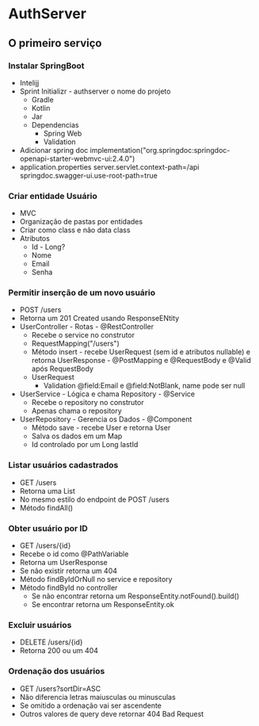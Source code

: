 # AuthServer

## O primeiro serviço

### Instalar SpringBoot

- Intelijj
- Sprint Initializr - authserver o nome do projeto
    - Gradle
    - Kotlin
    - Jar
    - Dependencias
        - Spring Web
        - Validation 
- Adicionar spring doc
    implementation("org.springdoc:springdoc-openapi-starter-webmvc-ui:2.4.0")
- application.properties
    server.servlet.context-path=/api
    springdoc.swagger-ui.use-root-path=true

### Criar entidade Usuário

- MVC
- Organização de pastas por entidades
- Criar como class e não data class
- Atributos
    - Id - Long?
    - Nome
    - Email
    - Senha

### Permitir inserção de um novo usuário

- POST /users
- Retorna um 201 Created usando ResponseENtity
- UserController - Rotas - @RestController
    - Recebe o service no construtor
    - RequestMapping("/users")
    - Método insert - recebe UserRequest (sem id e atributos nullable) e retorna UserResponse - @PostMapping e @RequestBody e @Valid após RequestBody
    - UserRequest
        - Validation @field:Email e @field:NotBlank, name pode ser null
- UserService - Lógica e chama Repository - @Service
    - Recebe o repository no construtor
    - Apenas chama o repository
- UserRepository - Gerencia os Dados - @Component
    - Método save - recebe User e retorna User
    - Salva os dados em um Map
    - Id controlado por um Long lastId

### Listar usuários cadastrados

- GET /users
- Retorna uma List<UserReponse>
- No mesmo estilo do endpoint de POST /users
- Método findAll()

### Obter usuário por ID

- GET /users/{id}
- Recebe o id como @PathVariable
- Retorna um UserResponse
- Se não existir retorna um 404
- Método findByIdOrNull no service e repository
- Método findById no controller
    - Se não encontrar retorna um ResponseEntity.notFound().build()
    - Se encontrar retorna um ResponseEntity.ok

### Excluir usuários

- DELETE /users/{id}
- Retorna 200 ou um 404

### Ordenação dos usuários

- GET /users?sortDir=ASC
- Não diferencia letras maiusculas ou minusculas
- Se omitido a ordenação vai ser ascendente
- Outros valores de query deve retornar 404 Bad Request
